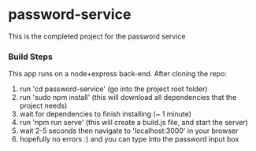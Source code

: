 # password-service
This is the completed project for the password service

### Build Steps
This app runs on a node+express back-end. After cloning the repo:

1. run 'cd password-service' (go into the project root folder)
2. run 'sudo npm install' (this will download all dependencies that the project needs)
3. wait for dependencies to finish installing (~ 1 minute)
4. run 'npm run serve' (this will create a build.js file, and start the server)
5. wait 2-5 seconds then navigate to 'localhost:3000' in your browser
6. hopefully no errors :) and you can type into the password input box

